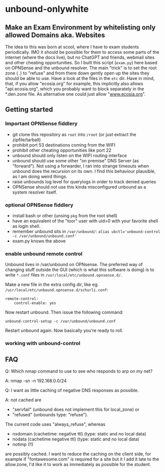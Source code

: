 # unbound-onlywhite

## Make an Exam Environment by whitelisting only allowed Domains aka. Websites

The idea to this was born at scool, where I have to exam students periodically. IMO it should be possible for them to access some parts
of the internet (where the docs live), but no ChatGPT and friends, webmail sites and other cheating opportunities. So I built this script (`exam.py`) here based on OPNSense and the unbound resolver. The main "trick" is to set the root zone (`.`) to "refuse" and from there down gently open up the sites they should be able to use. Have a look at the files in the `etc` dir. Have in mind, that, if you allow "ecosia.org" for example, this implicitly also allows "api.ecosia.org", which you probably want to block separately in the *.den.zone file. As alternative one could just allow "www.ecosia.org".

## Getting started

### Important OPNSense fiddlery

- git clone this repository as `root` into `/root` (or just extract the zipfile/tarball)
- prohibit port 53 destinations coming from the WIFI
- prohibit other cheating opportunities like port 22
- unbound should only listen on the WIFI routing interface
- unbound should use some other "on premise" DNS Server (as "forward"). Not using a forwarder, I ran into strange timeouts when unbound does the recursion on its own. I find this behaviour plausible, as I am doing weird things.
- raise unbounds log level for querylogs in order to track denied queries
- OPNSense should not use this kinda misconfigured unbound as a system resolver itself.

### optional OPNSense fiddlery

- install bash or other (unsing `pkg` from the root shell)
- have an equivalent of the "toor" user with uid=0 with your favorite shell as login shell.
- remember unbound sits in `/var/unbound/`: `alias ubctl='unbound-control -c /var/unbound/unbound.conf'`
- exam.py knows the above

### enable unbound remote control

Unbound lives in /var/unbound on OPNsense. The preferred way of changing stuff outside the GUI (which is what this software is doing) is to write `*.conf` files in `/usr/local/etc/unbound.opnsense.d/`.

Make a new file in the extra config dir, like eg. `/usr/local/etc/unbound.opnsense.d/schurli.conf`:

```config
remote-control:
    control-enable: yes
```

Now restart unbound. Then issue the following command:

```shell
unbound-control-setup -c /var/unbound/unbound.conf
```

Restart unbound again. Now basically you're ready to roll.

### working with unbound-control

## FAQ

Q: Which nmap command to use to see who responds to arp on my net?

A: nmap -sn -n 192.168.0.0/24

Q: I want as little caching of negative DNS responses as possible.

A: not cached are

- "servfail" (unbound does not implement this for local_zone) or
- "refused" (unbounds type: "refuse").

The current code uses "always_refuse", whereas

- nxdomain (cachetime: negative ttl) (type: static and no local data)
- nodata (cachetime negative ttl) (type: static and no local data)
- notimp (!!)

are possibly cached. I want to reduce the caching on the client side, for example if "fontawesome.com" is required for a site but it I add it late to the allow.zone, I'd like it to work as immediately as possible for the student.
